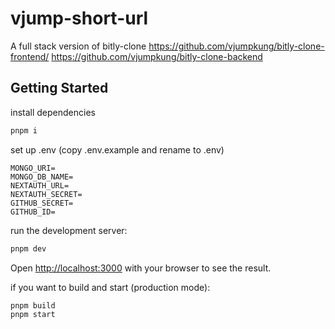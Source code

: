 # vjump-short-url

A full stack version of bitly-clone https://github.com/vjumpkung/bitly-clone-frontend/ https://github.com/vjumpkung/bitly-clone-backend

## Getting Started

install dependencies

```bash
pnpm i
```

set up .env (copy .env.example and rename to .env)
```
MONGO_URI=
MONGO_DB_NAME=
NEXTAUTH_URL=
NEXTAUTH_SECRET=
GITHUB_SECRET=
GITHUB_ID=
```

run the development server:

```bash
pnpm dev
```

Open [http://localhost:3000](http://localhost:3000) with your browser to see the result.

if you want to build and start (production mode):

```bash
pnpm build
pnpm start
```




